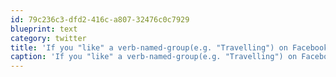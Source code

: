 ```yaml
---
id: 79c236c3-dfd2-416c-a807-32476c0c7929
blueprint: text
category: twitter
title: 'If you "like" a verb-named-group(e.g. "Travelling") on Facebook, we can no longer be friends. At least "naked running" is original.'
caption: 'If you "like" a verb-named-group(e.g. "Travelling") on Facebook, we can no longer be friends. At least "naked running" is original.'
---
```

